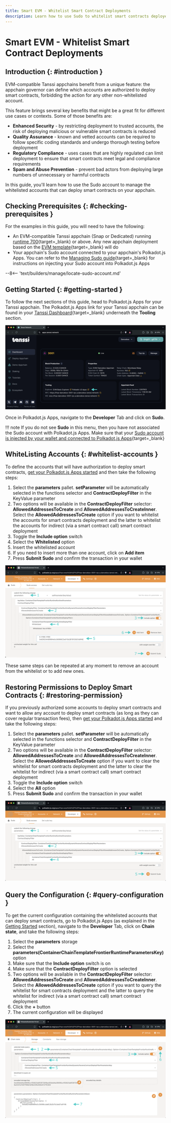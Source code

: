 ```yaml
---
title: Smart EVM - Whitelist Smart Contract Deployments
description: Learn how to use Sudo to whitelist smart contracts deployers for your Smart EVM Tanssi appchain, increasing overall security.
---
```


# Smart EVM - Whitelist Smart Contract Deployments

## Introduction {: #introduction }

EVM-compatible Tanssi appchains benefit from a unique feature: the appchain governor can define which accounts are authorized to deploy smart contracts, forbidding the action for any other non-whitelisted account.

This feature brings several key benefits that might be a great fit for different use cases or contexts. Some of those benefits are:

- **Enhanced Security** - by restricting deployment to trusted accounts, the risk of deploying malicious or vulnerable smart contracts is reduced
- **Quality Assurance** - known and vetted accounts can be required to follow specific coding standards and undergo thorough testing before deployment
- **Regulatory Compliance** - uses cases that are highly regulated can limit deployment to ensure that smart contracts meet legal and compliance requirements
- **Spam and Abuse Prevention** - prevent bad actors from deploying large numbers of unnecessary or harmful contracts

In this guide, you'll learn how to use the Sudo account to manage the whitelisted accounts that can deploy smart contracts on your appchain.

## Checking Prerequisites {: #checking-prerequisites }

For the examples in this guide, you will need to have the following:

 - An EVM-compatible Tanssi appchain (Snap or Dedicated) running [runtime 700](https://github.com/moondance-labs/tanssi/releases/tag/runtime-700){target=\_blank} or above. Any new appchain deployment based on the [EVM template](/builders/build/templates/evm/){target=\_blank} will do
 - Your appchain's Sudo account connected to your appchain's Polkadot.js Apps. You can refer to the [Managing Sudo guide](/builders/manage/developer-portal/sudo/#configuring-polkadotjs-apps){target=\_blank} for instructions on injecting your Sudo account into Polkadot.js Apps

--8<-- 'text/builders/manage/locate-sudo-account.md'

## Getting Started {: #getting-started }

To follow the next sections of this guide, head to Polkadot.js Apps for your Tanssi appchain. The Polkadot.js Apps link for your Tanssi appchain can be found in your [Tanssi Dashboard](https://apps.tanssi.network){target=\_blank} underneath the **Tooling** section.

![Locating your Polkadot.js Apps Link on apps.tanssi.network](/images/builders/manage/developer-portal/smart-contracts-creation-filter/smart-contracts-creation-filter-1.webp)

Once in Polkadot.js Apps, navigate to the **Developer** Tab and click on **Sudo**.

!!! note
    If you do not see **Sudo** in this menu, then you have not associated the Sudo account with Polkadot.js Apps. Make sure that your [Sudo account is injected by your wallet and connected to Polkadot.js Apps](/builders/manage/developer-portal/sudo/#configuring-polkadotjs-apps){target=\_blank}

## WhiteListing Accounts {: #whitelist-accounts }

To define the accounts that will have authorization to deploy smart contracts, [get your Polkadot.js Apps started](#getting-started) and then take the following steps:

1. Select the **parameters** pallet. **setParameter** will be automatically selected in the functions selector and **ContractDeployFilter** in the KeyValue parameter
2. Two options will be available in the **ContractDeployFilter** selector: **AllowedAddressesToCreate** and **AllowedAddressesToCreateInner**. Select the **AllowedAddressesToCreate** option if you want to whitelist the accounts for smart contracts deployment and the latter to whitelist the accounts for indirect  (via a smart contract call) smart contract deployment
3. Toggle the **Include option** switch
4. Select the **Whitelisted** option
5. Insert the whitelisted account
6. If you need to insert more than one account, click on **Add item**
7. Press **Submit Sudo** and confirm the transaction in your wallet

![Whitelisting Accounts](/images/builders/manage/developer-portal/smart-contracts-creation-filter/smart-contracts-creation-filter-2.webp)

These same steps can be repeated at any moment to remove an account from the whitelist or to add new ones.

## Restoring Permissions to Deploy Smart Contracts {: #restoring-permission}

If you previously authorized some accounts to deploy smart contracts and want to allow any account to deploy smart contracts (as long as they can cover regular transaction fees), then [get your Polkadot.js Apps started](#getting-started) and take the following steps:

1. Select the **parameters** pallet. **setParameter** will be automatically selected in the functions selector and **ContractDeployFilter** in the KeyValue parameter
2. Two options will be available in the **ContractDeployFilter** selector: **AllowedAddressesToCreate** and **AllowedAddressesToCreateInner**. Select the **AllowedAddressesToCreate** option if you want to clear the whitelist for smart contracts deployment and the latter to clear the whitelist for indirect  (via a smart contract call) smart contract deployment
3. Toggle the **Include option** switch
4. Select the **All** option
5. Press **Submit Sudo** and confirm the transaction in your wallet

![Clearing the Whitelisted Accounts](/images/builders/manage/developer-portal/smart-contracts-creation-filter/smart-contracts-creation-filter-3.webp)

## Query the Configuration {: #query-configuration }

To get the current configuration containing the whitelisted accounts that can deploy smart contracts, go to Polkadot.js Apps (as explained in the [Getting Started](#getting-started) section), navigate to the **Developer** Tab, click on **Chain state**, and take the following steps:

1. Select the **parameters** storage
2. Select the **parameters(ContainerChainTemplateFrontierRuntimeParametersKey)** option
3. Make sure that the **Include option** switch is on
4. Make sure that the **ContractDeployFilter** option is selected
5. Two options will be available in the **ContractDeployFilter** selector: **AllowedAddressesToCreate** and **AllowedAddressesToCreateInner**. Select the **AllowedAddressesToCreate** option if you want to query the whitelist for smart contracts deployment and the latter to query the whitelist for indirect (via a smart contract call) smart contract deployment
6. Click the **+** button
7. The current configuration will be displayed

![Query the Whitelists](/images/builders/manage/developer-portal/smart-contracts-creation-filter/smart-contracts-creation-filter-4.webp)